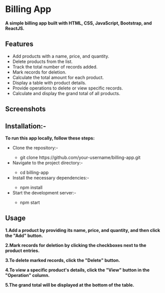 # Billing App

__A simple billing app built with HTML, CSS, JavaScript, Bootstrap, and ReactJS.__

## Features
<ul>
<li>Add products with a name, price, and quantity.</li>
<li>Delete products from the list.</li>
<li>Track the total number of records added.</li>
<li>Mark records for deletion.</li>
<li>Calculate the total amount for each product.</li>
<li>Display a table with product details.</li>
<li>Provide operations to delete or view specific records.</li>
<li>Calculate and display the grand total of all products.</li>
</ul>

## Screenshots

## Installation:-

__To run this app locally, follow these steps:__
<ul>
<li>Clone the repository:-</li>
  <ul class="circle">
  <li>git clone https://github.com/your-username/billing-app.git</li></ul>
<li>Navigate to the project directory:-</li>
   <ul class="circle">
  <li>cd billing-app</li></ul>
<li>Install the necessary dependencies:-</li>
   <ul class="circle">
  <li>npm install</li></ul>
<li>Start the development server:-</li>
  <ul class="circle">
  <li>npm start</li></ul>
</ul>

## Usage

__1.Add a product by providing its name, price, and quantity, and then click the "Add" button.__

__2.Mark records for deletion by clicking the checkboxes next to the product entries.__

__3.To delete marked records, click the "Delete" button.__

__4.To view a specific product's details, click the "View" button in the "Operation" column.__

__5.The grand total will be displayed at the bottom of the table.__






